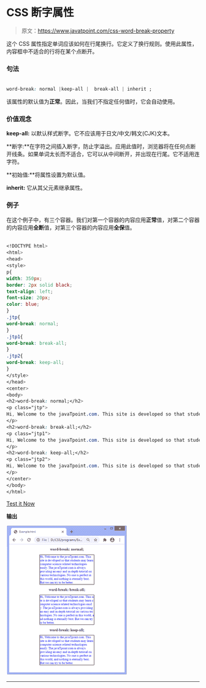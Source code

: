 # CSS 断字属性

> 原文：<https://www.javatpoint.com/css-word-break-property>

这个 CSS 属性指定单词应该如何在行尾换行。它定义了换行规则。使用此属性，内容框中不适合的行将在某个点断开。

### 句法

```css

word-break: normal |keep-all |  break-all | inherit ;  

```

该属性的默认值为**正常**。因此，当我们不指定任何值时，它会自动使用。

### 价值观念

**keep-all:** 以默认样式断字。它不应该用于日文/中文/韩文(CJK)文本。

**断字:**在字符之间插入断字，防止字溢出。应用此值时，浏览器将在任何点断开线条。如果单词太长而不适合，它可以从中间断开，并出现在行尾。它不适用连字符。

**初始值:**将属性设置为默认值。

**inherit:** 它从其父元素继承属性。

### 例子

在这个例子中，有三个容器。我们对第一个容器的内容应用**正常**值，对第二个容器的内容应用**全断**值，对第三个容器的内容应用**全保**值。

```css

<!DOCTYPE html>
<html>
<head>
<style>
p{
width: 350px;
border: 2px solid black;
text-align: left;
font-size: 20px;
color: blue;
}
.jtp{
word-break: normal;
}
.jtp1{
word-break: break-all;
}
.jtp2{
word-break: keep-all;
}
</style>
</head>
<center>
<body>
<h2>word-break: normal;</h2>
<p class="jtp">
Hi, Welcome to the javaTpoint.com. This site is developed so that students may learn computer science related technologies easily. The javaTpoint.com is always providing an easy and in-depth tutorial on various technologies. No one is perfect in this world, and nothing is eternally best. But we can try to be better.
</p>
<h2>word-break: break-all;</h2>
<p class="jtp1">
Hi, Welcome to the javaTpoint.com. This site is developed so that students may learn computer science related technologies easily. The javaTpoint.com is always providing an easy and in-depth tutorial on various technologies. No one is perfect in this world, and nothing is eternally best. But we can try to be better.
</p>
<h2>word-break: keep-all;</h2>
<p class="jtp2">
Hi, Welcome to the javaTpoint.com. This site is developed so that students may learn computer science related technologies easily. The javaTpoint.com is always providing an easy and in-depth tutorial on various technologies. No one is perfect in this world, and nothing is eternally best. But we can try to be better.
</p>
</center>
</body>
</html>

```

[Test it Now](https://www.javatpoint.com/oprweb/test.jsp?filename=css-word-break-property1)

**输出**

![CSS word-break property](img/1410dcdec9a2d155604820eac4628709.png)

* * *